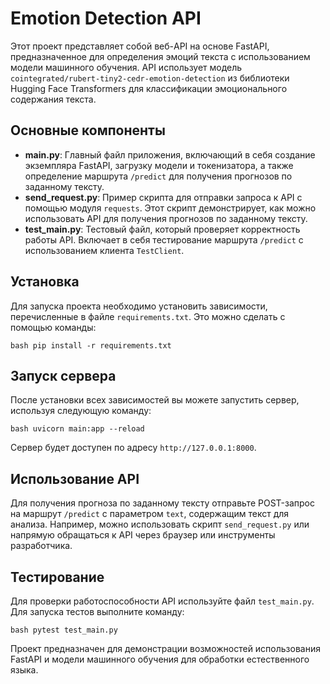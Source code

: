 # Emotion Detection API

Этот проект представляет собой веб-API на основе FastAPI, предназначенное для определения эмоций текста с использованием модели машинного обучения. API использует модель `cointegrated/rubert-tiny2-cedr-emotion-detection` из библиотеки Hugging Face Transformers для классификации эмоционального содержания текста.

## Основные компоненты

- **main.py**: Главный файл приложения, включающий в себя создание экземпляра FastAPI, загрузку модели и токенизатора, а также определение маршрута `/predict` для получения прогнозов по заданному тексту.
- **send_request.py**: Пример скрипта для отправки запроса к API с помощью модуля `requests`. Этот скрипт демонстрирует, как можно использовать API для получения прогнозов по заданному тексту.
- **test_main.py**: Тестовый файл, который проверяет корректность работы API. Включает в себя тестирование маршрута `/predict` с использованием клиента `TestClient`.

## Установка

Для запуска проекта необходимо установить зависимости, перечисленные в файле `requirements.txt`. Это можно сделать с помощью команды:

`bash pip install -r requirements.txt`


## Запуск сервера

После установки всех зависимостей вы можете запустить сервер, используя следующую команду:

`bash uvicorn main:app --reload`


Сервер будет доступен по адресу `http://127.0.0.1:8000`.

## Использование API

Для получения прогноза по заданному тексту отправьте POST-запрос на маршрут `/predict` с параметром `text`, содержащим текст для анализа. Например, можно использовать скрипт `send_request.py` или напрямую обращаться к API через браузер или инструменты разработчика.

## Тестирование

Для проверки работоспособности API используйте файл `test_main.py`. Для запуска тестов выполните команду:

`bash pytest test_main.py`


Проект предназначен для демонстрации возможностей использования FastAPI и модели машинного обучения для обработки естественного языка.
